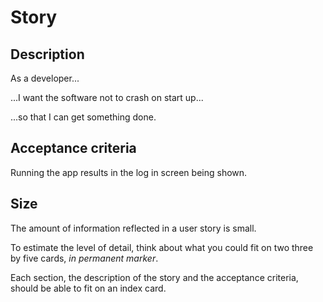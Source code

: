 # Story

## Description

As a developer...

...I want the software not to crash on start up...

...so that I can get something done.

## Acceptance criteria

Running the app results in the log in screen being shown.

## Size

The amount of information reflected in a user story is small.

To estimate the level of detail, think about what you could fit on two three by five cards, *in permanent marker*.

Each section, the description of the story and the acceptance criteria, should be able to fit on an index card.
